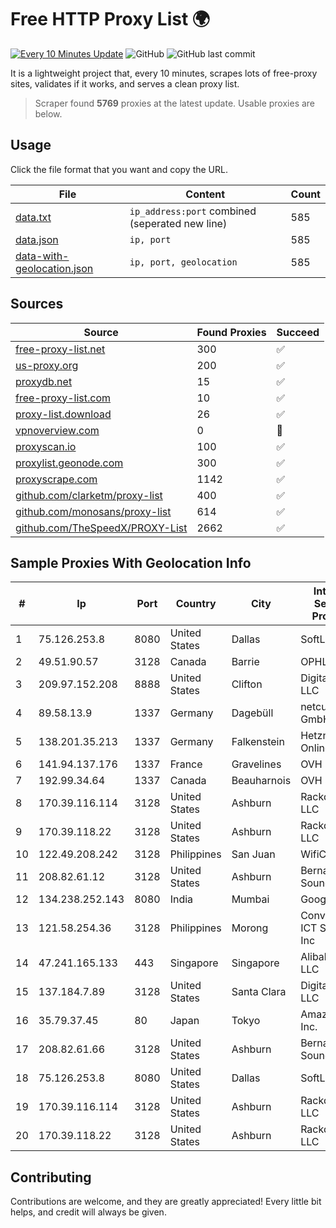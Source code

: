 
# Free HTTP Proxy List 🌍

[![Every 10 Minutes Update](https://github.com/mertguvencli/http-proxy-list/actions/workflows/main.yml/badge.svg?branch=main)](https://github.com/mertguvencli/http-proxy-list/actions/workflows/main.yml)
![GitHub](https://img.shields.io/github/license/mertguvencli/http-proxy-list)
![GitHub last commit](https://img.shields.io/github/last-commit/mertguvencli/http-proxy-list)

It is a lightweight project that, every 10 minutes, scrapes lots of free-proxy sites, validates if it works, and serves a clean proxy list.


> Scraper found **5769** proxies at the latest update. Usable proxies are below.

## Usage

Click the file format that you want and copy the URL.


|File|Content|Count|
|----|-------|-----|
|[data.txt](https://raw.githubusercontent.com/mertguvencli/http-proxy-list/main/proxy-list/data.txt)|`ip_address:port` combined (seperated new line)|585|
|[data.json](https://raw.githubusercontent.com/mertguvencli/http-proxy-list/main/proxy-list/data.json)|`ip, port`|585|
|[data-with-geolocation.json](https://raw.githubusercontent.com/mertguvencli/http-proxy-list/main/proxy-list/data-with-geolocation.json)|`ip, port, geolocation`|585|

## Sources

|Source|Found Proxies|Succeed|
|------|-------------|-------|
|[free-proxy-list.net](https://free-proxy-list.net)|300|✅|
|[us-proxy.org](https://www.us-proxy.org)|200|✅|
|[proxydb.net](http://proxydb.net)|15|✅|
|[free-proxy-list.com](https://free-proxy-list.com/?page=&port=&type%5B%5D=http&type%5B%5D=https&up_time=0&search=Search)|10|✅|
|[proxy-list.download](https://www.proxy-list.download/HTTP)|26|✅|
|[vpnoverview.com](https://vpnoverview.com/privacy/anonymous-browsing/free-proxy-servers)|0|🚫|
|[proxyscan.io](https://www.proxyscan.io)|100|✅|
|[proxylist.geonode.com](https://proxylist.geonode.com/api/proxy-list?limit=300&page=1&sort_by=lastChecked&sort_type=desc&protocols=http,https)|300|✅|
|[proxyscrape.com](https://api.proxyscrape.com/v2/?request=displayproxies&protocol=http&timeout=10000&country=all&ssl=all&anonymity=all)|1142|✅|
|[github.com/clarketm/proxy-list](https://raw.githubusercontent.com/clarketm/proxy-list/master/proxy-list-raw.txt)|400|✅|
|[github.com/monosans/proxy-list](https://raw.githubusercontent.com/monosans/proxy-list/main/proxies/http.txt)|614|✅|
|[github.com/TheSpeedX/PROXY-List](https://raw.githubusercontent.com/TheSpeedX/PROXY-List/master/http.txt)|2662|✅|


## Sample Proxies With Geolocation Info

|#|Ip|Port|Country|City|Internet Service Provider|
|-|--|----|-------|----|-------------------------|
|1|75.126.253.8|8080|United States|Dallas|SoftLayer|
|2|49.51.90.57|3128|Canada|Barrie|OPHL|
|3|209.97.152.208|8888|United States|Clifton|DigitalOcean, LLC|
|4|89.58.13.9|1337|Germany|Dagebüll|netcup GmbH|
|5|138.201.35.213|1337|Germany|Falkenstein|Hetzner Online GmbH|
|6|141.94.137.176|1337|France|Gravelines|OVH SAS|
|7|192.99.34.64|1337|Canada|Beauharnois|OVH SAS|
|8|170.39.116.114|3128|United States|Ashburn|Rackdog, LLC|
|9|170.39.118.22|3128|United States|Ashburn|Rackdog, LLC|
|10|122.49.208.242|3128|Philippines|San Juan|WifiCity, Inc|
|11|208.82.61.12|3128|United States|Ashburn|Bernardi Sounds|
|12|134.238.252.143|8080|India|Mumbai|Google LLC|
|13|121.58.254.36|3128|Philippines|Morong|Converge ICT Solution Inc|
|14|47.241.165.133|443|Singapore|Singapore|Alibaba.com LLC|
|15|137.184.7.89|3128|United States|Santa Clara|DigitalOcean, LLC|
|16|35.79.37.45|80|Japan|Tokyo|Amazon.com, Inc.|
|17|208.82.61.66|3128|United States|Ashburn|Bernardi Sounds|
|18|75.126.253.8|8080|United States|Dallas|SoftLayer|
|19|170.39.116.114|3128|United States|Ashburn|Rackdog, LLC|
|20|170.39.118.22|3128|United States|Ashburn|Rackdog, LLC|



## Contributing

Contributions are welcome, and they are greatly appreciated! Every
little bit helps, and credit will always be given.

